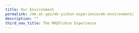```yaml
---
title: Our Environment
permalink: /mk-at-yps/mk-yishun-experience/mk-environment/
description: ""
third_nav_title: The MK@Yishun Experience
---
```

